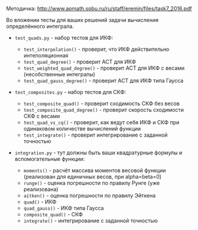 Методичка: http://www.apmath.spbu.ru/ru/staff/eremin/files/task7_2016.pdf

Во вложении тесты для ваших решений задачи вычисления определённого интеграла.

* `test_quads.py` - набор тестов для ИКФ:
    * `test_interpolation()` - проверит, что ИКФ действительно интеполяционная
    * `test_quad_degree()` - проверит АСТ для ИКФ
    * `test_weighted_quad_degree()` - проверит АСТ для ИКФ с весами (несобственные интегралы)
    * `test_quad_gauss_degree()` - проверит АСТ для ИКФ типа Гаусса

* `test_composites.py` - набор тестов для СКФ:
    * `test_composite_quad()` - проверит сходимость СКФ без весов
    * `test_composite_quad_degree()` - проверит скорость сходимости СКФ с весами
    * `test_quad_vs_cq()` - проверит, как ведут себя ИКФ и СКФ при одинаковом количестве вычислений функции
    * `test_integrate()` - проверит интегрирование с заданной точностью

* `integration.py` - тут должны быть ваши квадратурные формулы и вспомогательные функции:
    * `moments()` - расчёт массива моментов весовой функции (реализован для единичных весов, при alpha=beta=0)
    * `runge()` - оценка погрешности по правилу Рунге (уже реализована)
    * `aitken()` - оценка погрешности по правилу Эйткена
    * `quad()` - ИКФ
    * `quad_gauss()` - ИКФ типа Гаусса
    * `composite_quad()` - СКФ
    * `integrate()` - интегрирование с заданной точностью
